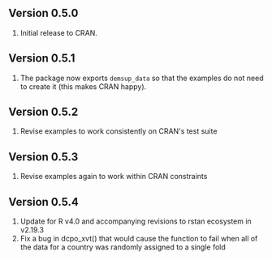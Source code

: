 ## Version 0.5.0
1. Initial release to CRAN.

## Version 0.5.1
1. The package now exports `demsup_data` so that the examples do not need to create it (this makes CRAN happy).

## Version 0.5.2
1. Revise examples to work consistently on CRAN's test suite

## Version 0.5.3
1. Revise examples again to work within CRAN constraints

## Version 0.5.4
1. Update for R v4.0 and accompanying revisions to rstan ecosystem in v2.19.3
1. Fix a bug in dcpo_xvt() that would cause the function to fail when all of the data for a country was randomly assigned to a single fold
